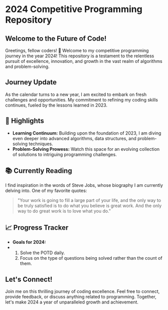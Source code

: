# 2024 Competitive Programming Repository

## Welcome to the Future of Code!

Greetings, fellow coders! 🚀 Welcome to my competitive programming journey in the year 2024! This repository is a testament to the relentless pursuit of excellence, innovation, and growth in the vast realm of algorithms and problem-solving.

## Journey Update

As the calendar turns to a new year, I am excited to embark on fresh challenges and opportunities.
My commitment to refining my coding skills continues, fueled by the lessons learned in 2023.

## 🚀 Highlights

- **Learning Continuum:** Building upon the foundation of 2023, I am diving even deeper into advanced algorithms, data structures, and problem-solving techniques.
- **Problem-Solving Prowess:** Watch this space for an evolving collection of solutions to intriguing programming challenges.

## 📚 Currently Reading

I find inspiration in the words of Steve Jobs, whose biography I am currently delving into. One of my favorite quotes:

> "Your work is going to fill a large part of your life, and the only way to be truly satisfied is to do what you believe is great work.
>  And the only way to do great work is to love what you do."

## 📈 Progress Tracker

- **Goals for 2024:**
- 1. Solve the POTD daily.
  2. Focus on the type of questions being solved rather than the count of them.

## Let's Connect!

Join me on this thrilling journey of coding excellence. 
Feel free to connect, provide feedback, or discuss anything related to programming. 
Together, let's make 2024 a year of unparalleled growth and achievement.


